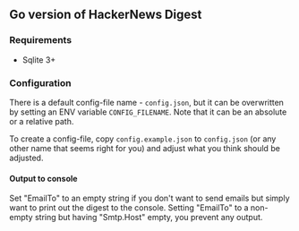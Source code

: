 ## Go version of HackerNews Digest

### Requirements

* Sqlite 3+

### Configuration

There is a default config-file name - `config.json`, but it can be overwritten by setting an ENV variable `CONFIG_FILENAME`. Note that it can be an absolute or a relative path.

To create a config-file, copy `config.example.json` to `config.json` (or any other name that seems right for you) and adjust what you think should be adjusted.

#### Output to console

Set "EmailTo" to an empty string if you don't want to send emails but simply want to print out the digest to the console. Setting "EmailTo" to a non-empty string but having "Smtp.Host" empty, you prevent any output.

